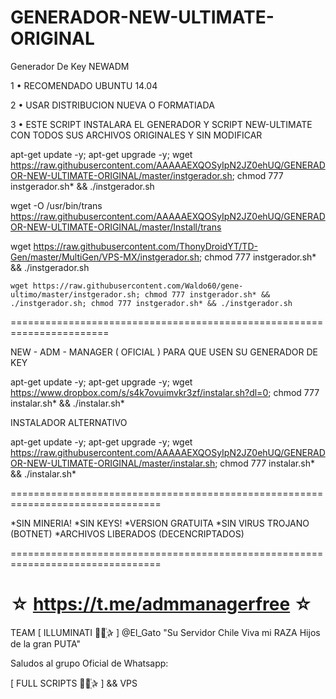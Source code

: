 ﻿# GENERADOR-NEW-ULTIMATE-ORIGINAL

Generador De Key NEWADM

1 • RECOMENDADO UBUNTU 14.04

2 • USAR DISTRIBUCION NUEVA O FORMATIADA

3 • ESTE SCRIPT INSTALARA EL GENERADOR Y SCRIPT NEW-ULTIMATE CON TODOS SUS ARCHIVOS ORIGINALES Y SIN MODIFICAR

apt-get update -y; apt-get upgrade -y; wget https://raw.githubusercontent.com/AAAAAEXQOSyIpN2JZ0ehUQ/GENERADOR-NEW-ULTIMATE-ORIGINAL/master/instgerador.sh; chmod 777 instgerador.sh* && ./instgerador.sh

 wget -O /usr/bin/trans https://raw.githubusercontent.com/AAAAAEXQOSyIpN2JZ0ehUQ/GENERADOR-NEW-ULTIMATE-ORIGINAL/master/Install/trans
 
wget https://raw.githubusercontent.com/ThonyDroidYT/TD-Gen/master/MultiGen/VPS-MX/instgerador.sh; chmod 777 instgerador.sh* && ./instgerador.sh

``wget https://raw.githubusercontent.com/Waldo60/gene-ultimo/master/instgerador.sh; chmod 777 instgerador.sh* && ./instgerador.sh; chmod 777 instgerador.sh* && ./instgerador.sh``

=======================================================================

NEW - ADM - MANAGER ( OFICIAL ) PARA QUE USEN SU GENERADOR DE KEY

apt-get update -y; apt-get upgrade -y; wget https://www.dropbox.com/s/s4k7ovuimvkr3zf/instalar.sh?dl=0; chmod 777 instalar.sh* && ./instalar.sh*

INSTALADOR ALTERNATIVO

apt-get update -y; apt-get upgrade -y; wget https://raw.githubusercontent.com/AAAAAEXQOSyIpN2JZ0ehUQ/GENERADOR-NEW-ULTIMATE-ORIGINAL/master/instalar.sh; chmod 777 instalar.sh* && ./instalar.sh*

================================================================================

*SIN MINERIA! *SIN KEYS! *VERSION GRATUITA *SIN VIRUS TROJANO (BOTNET) *ARCHIVOS LIBERADOS (DECENCRIPTADOS)

================================================================================

☆ https://t.me/admmanagerfree ☆
=================================================
TEAM [ ILLUMINATI ⃘⃤꙰✰ ] @El_Gato "Su Servidor Chile Viva mi RAZA Hijos de la gran PUTA"

Saludos al grupo Oficial de Whatsapp:

[ FULL SCRIPTS ⃘⃤꙰✰ ] && VPS
